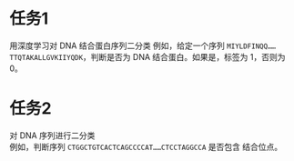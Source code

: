 # 任务1   
用深度学习对 DNA 结合蛋白序列二分类
例如，给定一个序列 `MIYLDFINQQ……TTQTAKALLGVKIIYQDK`，判断是否为
DNA 结合蛋白。如果是，标签为 1，否则为 0。

# 任务2
对 DNA 序列进行二分类   
例如，判断序列 `CTGGCTGTCACTCAGCCCCAT……CTCCTAGGCCA` 是否包含
结合位点。